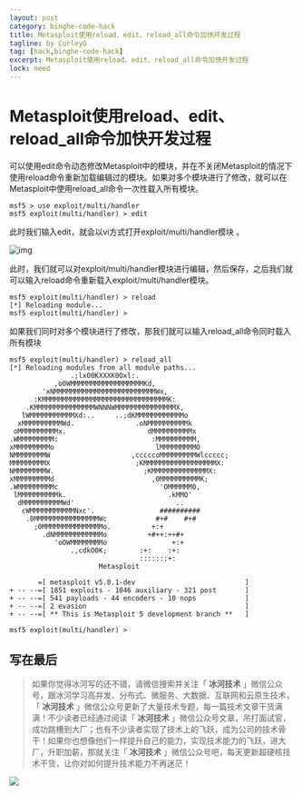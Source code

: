 ```yaml
---
layout: post
category: binghe-code-hack
title: Metasploit使用reload、edit、reload_all命令加快开发过程
tagline: by CurleyG
tag: [hack,binghe-code-hack]
excerpt: Metasploit使用reload、edit、reload_all命令加快开发过程
lock: need
---
```


# Metasploit使用reload、edit、reload_all命令加快开发过程

可以使用edit命令动态修改Metasploit中的模块，并在不关闭Metasploit的情况下使用reload命令重新加载编辑过的模块。如果对多个模块进行了修改，就可以在Metasploit中使用reload_all命令一次性载入所有模块。

```
msf5 > use exploit/multi/handler 
msf5 exploit(multi/handler) > edit
```

此时我们输入edit，就会以vi方式打开exploit/multi/handler模块 。

![img](https://img-blog.csdnimg.cn/20190127205121624.png)

此时，我们就可以对exploit/multi/handler模块进行编辑，然后保存，之后我们就可以输入reload命令重新载入exploit/multi/handler模块。

```
msf5 exploit(multi/handler) > reload
[*] Reloading module...
msf5 exploit(multi/handler) > 
```

如果我们同时对多个模块进行了修改，那我们就可以输入reload_all命令同时载入所有模块

```
msf5 exploit(multi/handler) > reload_all
[*] Reloading modules from all module paths...
               .;lxO0KXXXK0Oxl:.
           ,o0WMMMMMMMMMMMMMMMMMMKd,
        'xNMMMMMMMMMMMMMMMMMMMMMMMMMWx,
      :KMMMMMMMMMMMMMMMMMMMMMMMMMMMMMMMK:
    .KMMMMMMMMMMMMMMMWNNNWMMMMMMMMMMMMMMMX,
   lWMMMMMMMMMMMXd:..     ..;dKMMMMMMMMMMMMo
  xMMMMMMMMMMWd.               .oNMMMMMMMMMMk
 oMMMMMMMMMMx.                    dMMMMMMMMMMx
.WMMMMMMMMM:                       :MMMMMMMMMM,
xMMMMMMMMMo                         lMMMMMMMMMO
NMMMMMMMMW                    ,cccccoMMMMMMMMMWlccccc;
MMMMMMMMMX                     ;KMMMMMMMMMMMMMMMMMMX:
NMMMMMMMMW.                      ;KMMMMMMMMMMMMMMX:
xMMMMMMMMMd                        ,0MMMMMMMMMMK;
.WMMMMMMMMMc                         'OMMMMMM0,
 lMMMMMMMMMMk.                         .kMMO'
  dMMMMMMMMMMWd'                         ..
   cWMMMMMMMMMMMNxc'.                ##########
    .0MMMMMMMMMMMMMMMMWc            #+#    #+#
      ;0MMMMMMMMMMMMMMMo.          +:+
        .dNMMMMMMMMMMMMo          +#++:++#+
           'oOWMMMMMMMMo                +:+
               .,cdkO0K;        :+:    :+:                                
                                :::::::+:
                      Metasploit

       =[ metasploit v5.0.1-dev                           ]
+ -- --=[ 1851 exploits - 1046 auxiliary - 321 post       ]
+ -- --=[ 541 payloads - 44 encoders - 10 nops            ]
+ -- --=[ 2 evasion                                       ]
+ -- --=[ ** This is Metasploit 5 development branch **   ]

msf5 exploit(multi/handler) > 
```

## 写在最后

> 如果你觉得冰河写的还不错，请微信搜索并关注「 **冰河技术** 」微信公众号，跟冰河学习高并发、分布式、微服务、大数据、互联网和云原生技术，「 **冰河技术** 」微信公众号更新了大量技术专题，每一篇技术文章干货满满！不少读者已经通过阅读「 **冰河技术** 」微信公众号文章，吊打面试官，成功跳槽到大厂；也有不少读者实现了技术上的飞跃，成为公司的技术骨干！如果你也想像他们一样提升自己的能力，实现技术能力的飞跃，进大厂，升职加薪，那就关注「 **冰河技术** 」微信公众号吧，每天更新超硬核技术干货，让你对如何提升技术能力不再迷茫！


![](https://img-blog.csdnimg.cn/20200906013715889.png)
